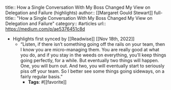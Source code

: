 title:: How a Single Conversation With My Boss Changed My View on Delegation and Failure (highlights)
author:: [[Margaret Gould Stewart]]
full-title:: "How a Single Conversation With My Boss Changed My View on Delegation and Failure"
category:: #articles
url:: https://medium.com/p/ae5376451c8d

- Highlights first synced by [[Readwise]] [[Nov 18th, 2022]]
	- “Listen, if there isn’t something going off the rails on your team, then I know you are micro-managing them. You are really good at what you do, and if you stay in the weeds on everything, you’ll keep things going perfectly, for a while. But eventually two things will happen. One, you will burn out. And two, you will eventually start to seriously piss off your team. So I better see some things going sideways, on a fairly regular basis.”
		- **Tags**: #[[favorite]]